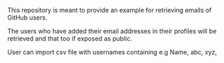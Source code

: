 
This repository is meant to provide an example for retrieving emails of GitHub users.

The users who have added their email addresses in their profiles will be retrieved and that too if exposed as public.

User can import csv file with usernames containing
e.g
Name,
abc,
xyz,




